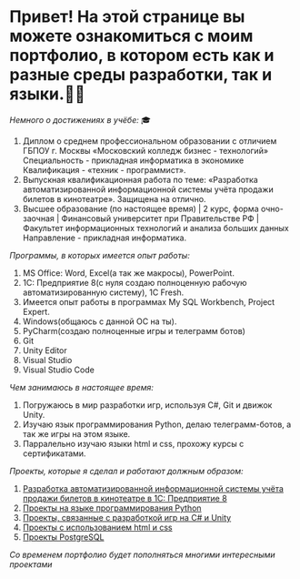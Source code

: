 # Привет! На этой странице вы можете ознакомиться с моим портфолио, в котором есть как и разные среды разработки, так и языки.👨‍💻

*Немного о достижениях в учёбе:* 🎓
1. Диплом о среднем профессиональном образовании с отличием ГБПОУ г. Москвы «Московский колледж бизнес - технологий» Специальность - прикладная информатика в экономике Квалификация - «техник - программист».
2. Выпускная квалификационная работа по теме: «Разработка автоматизированной информационной системы учёта продажи билетов в кинотеатре». Защищена на отлично.
3. Высшее образование (по настоящее время) | 2 курс, форма очно-заочная | Финансовый университет при Правительстве РФ | Факультет информационных технологий и анализа больших данных Направление - прикладная информатика.

*Программы, в которых имеется опыт работы:*
1. MS Office: Word, Excel(а так же макросы), PowerPoint.
2. 1С: Предприятие 8(с нуля создаю полноценную рабочую автоматизированную систему), 1С Fresh.
3. Имеется опыт работы в программах My SQL Workbench, Project Expert.
4. Windows(общаюсь с данной ОС на ты).
5. PyCharm(создаю полноценные игры и телеграмм ботов)
6. Git
7. Unity Editor
8. Visual Studio
9. Visual Studio Code

*Чем занимаюсь в настоящее время:*
1. Погружаюсь в мир разработки игр, используя С#, Git и движок Unity.
2. Изучаю язык программирования Python, делаю телеграмм-ботов, а так же игры на этом языке.
3. Парралельно изучаю языки html и css, прохожу курсы с сертификатами. 

*Проекты, которые я сделал и работают должным образом:*
1. [Разработка автоматизированной информационной системы учёта продажи билетов в кинотеатре в 1С: Предприятие 8](https://github.com/MichaelErhan/Portfolio/tree/main/Diplom)
2. [Проекты на языке программирования Python](https://github.com/MichaelErhan/Portfolio/tree/main/Python%20projects)
3. [Проекты, связанные с разработкой игр на С# и Unity](https://github.com/MichaelErhan/Portfolio/tree/main/C%23%20and%20Unity)
4. [Проекты с использованием html и css](https://github.com/MichaelErhan/Portfolio/tree/main/html%26css)
5. [Проекты PostgreSQL](https://github.com/MichaelErhan/Portfolio/tree/main/PostgreSQL)


*Со временем портфолио будет пополняться многими интересными проектами*
